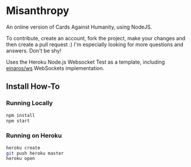 # Misanthropy

An online version of Cards Against Humanity, using NodeJS.

To contribute, create an account, fork the project, make your changes and then create a pull request :) I'm especially looking for more questions and answers. Don't be shy!

Uses the Heroku Node.js Websocket Test as a template, including [einaros/ws](http://einaros.github.io/ws/) WebSockets implementation.


## Install How-To

### Running Locally

``` bash
npm install
npm start
```

### Running on Heroku

``` bash
heroku create
git push heroku master
heroku open
```
